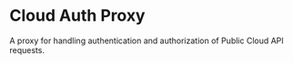# Cloud Auth Proxy

A proxy for handling authentication and authorization of Public Cloud API
requests.

